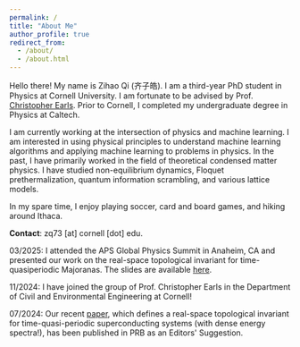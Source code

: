 ```yaml
---
permalink: /
title: "About Me"
author_profile: true
redirect_from: 
  - /about/
  - /about.html
---
```

Hello there! My name is Zihao Qi (齐子皓). I am a third-year PhD student in Physics at Cornell University. I am fortunate to be advised by Prof. [Christopher Earls](https://earls.cee.cornell.edu/). Prior to Cornell, I completed my undergraduate degree in Physics at Caltech.

I am currently working at the intersection of physics and machine learning. I am interested in using physical principles to understand machine learning algorithms and applying machine learning to problems in physics. In the past, I have primarily worked in the field of theoretical condensed matter physics. I have studied non-equilibrium dynamics, Floquet prethermalization, quantum information scrambling, and various lattice models.

In my spare time, I enjoy playing soccer, card and board games, and hiking around Ithaca.

**Contact**: zq73 [at] cornell [dot] edu.

03/2025: I attended the APS Global Physics Summit in Anaheim, CA and presented our work on the real-space topological invariant for time-quasiperiodic Majoranas. The slides are available [here](https://physzqi.github.io/MM_25.pdf).

11/2024: I have joined the group of Prof. Christopher Earls in the Department of Civil and Environmental Engineering at Cornell!

07/2024: Our recent [paper](https://journals.aps.org/prb/abstract/10.1103/PhysRevB.110.014309), which defines a real-space topological invariant for time-quasi-periodic superconducting systems (with dense energy spectra!), has been published in PRB as an Editors' Suggestion.



